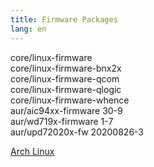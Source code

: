 ```yaml
---
title: Firmware Packages
lang: en
---
```


core/linux-firmware  
core/linux-firmware-bnx2x  
core/linux-firmware-qcom  
core/linux-firmware-qlogic  
core/linux-firmware-whence  
aur/aic94xx-firmware 30-9  
aur/wd719x-firmware 1-7  
aur/upd72020x-fw 20200826-3  

[Arch Linux](Arch_Linux.md)
